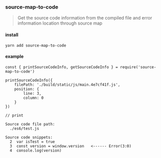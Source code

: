 ### source-map-to-code

> Get the source code information from the compiled file and error information location through source map

#### install

```
yarn add source-map-to-code
```

#### example

```
const { printSourceCodeInfo, getSourceCodeInfo } = require('source-map-to-code')

printSourceCodeInfo({
    filePath: './build/static/js/main.4e7cf41f.js',
    position: {
        line: 3,
        column: 0
    }
})

// print

Source code file path:
  ./es6/test.js

Source code snippets:
  2  var isTest = true
  3  const version = window.version   <------ Error(3:0)
  4  console.log(version)

```
